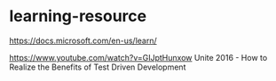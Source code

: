 # learning-resource
https://docs.microsoft.com/en-us/learn/

https://www.youtube.com/watch?v=GIJptHunxow Unite 2016 - How to Realize the Benefits of Test Driven Development
